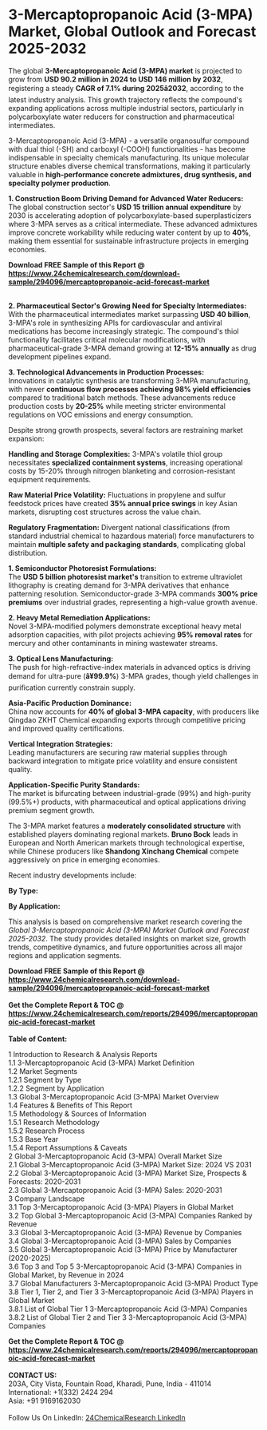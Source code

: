 <h1>3-Mercaptopropanoic Acid (3-MPA) Market, Global Outlook and Forecast 2025-2032</h1><p>The global <strong>3-Mercaptopropanoic Acid (3-MPA) market</strong> is projected to grow from <strong>USD 90.2 million in 2024 to USD 146 million by 2032</strong>, registering a steady <strong>CAGR of 7.1% during 2025â2032</strong>, according to the latest industry analysis. This growth trajectory reflects the compound's expanding applications across multiple industrial sectors, particularly in polycarboxylate water reducers for construction and pharmaceutical intermediates.</p><p>3-Mercaptopropanoic Acid (3-MPA) - a versatile organosulfur compound with dual thiol (-SH) and carboxyl (-COOH) functionalities - has become indispensable in specialty chemicals manufacturing. Its unique molecular structure enables diverse chemical transformations, making it particularly valuable in <strong>high-performance concrete admixtures, drug synthesis, and specialty polymer production</strong>.</p><p><strong>1. Construction Boom Driving Demand for Advanced Water Reducers:</strong><br>
The global construction sector's <strong>USD 15 trillion annual expenditure</strong> by 2030 is accelerating adoption of polycarboxylate-based superplasticizers where 3-MPA serves as a critical intermediate. These advanced admixtures improve concrete workability while reducing water content by up to <strong>40%</strong>, making them essential for sustainable infrastructure projects in emerging economies.</p><div><b>Download FREE Sample of this Report @ 
            <a href="https://www.24chemicalresearch.com/download-sample/294096/mercaptopropanoic-acid-forecast-market">
            https://www.24chemicalresearch.com/download-sample/294096/mercaptopropanoic-acid-forecast-market</a></b></div><br><p><strong>2. Pharmaceutical Sector's Growing Need for Specialty Intermediates:</strong><br>
With the pharmaceutical intermediates market surpassing <strong>USD 40 billion</strong>, 3-MPA's role in synthesizing APIs for cardiovascular and antiviral medications has become increasingly strategic. The compound's thiol functionality facilitates critical molecular modifications, with pharmaceutical-grade 3-MPA demand growing at <strong>12-15% annually</strong> as drug development pipelines expand.</p><p><strong>3. Technological Advancements in Production Processes:</strong><br>
Innovations in catalytic synthesis are transforming 3-MPA manufacturing, with newer <strong>continuous flow processes achieving 98% yield efficiencies</strong> compared to traditional batch methods. These advancements reduce production costs by <strong>20-25%</strong> while meeting stricter environmental regulations on VOC emissions and energy consumption.</p><p>Despite strong growth prospects, several factors are restraining market expansion:</p><p><strong>Handling and Storage Complexities:</strong> 3-MPA's volatile thiol group necessitates <strong>specialized containment systems</strong>, increasing operational costs by 15-20% through nitrogen blanketing and corrosion-resistant equipment requirements.</p><p><strong>Raw Material Price Volatility:</strong> Fluctuations in propylene and sulfur feedstock prices have created <strong>35% annual price swings</strong> in key Asian markets, disrupting cost structures across the value chain.</p><p><strong>Regulatory Fragmentation:</strong> Divergent national classifications (from standard industrial chemical to hazardous material) force manufacturers to maintain <strong>multiple safety and packaging standards</strong>, complicating global distribution.</p><p><strong>1. Semiconductor Photoresist Formulations:</strong><br>
The <strong>USD 5 billion photoresist market's</strong> transition to extreme ultraviolet lithography is creating demand for 3-MPA derivatives that enhance patterning resolution. Semiconductor-grade 3-MPA commands <strong>300% price premiums</strong> over industrial grades, representing a high-value growth avenue.</p><p><strong>2. Heavy Metal Remediation Applications:</strong><br>
Novel 3-MPA-modified polymers demonstrate exceptional heavy metal adsorption capacities, with pilot projects achieving <strong>95% removal rates</strong> for mercury and other contaminants in mining wastewater streams.</p><p><strong>3. Optical Lens Manufacturing:</strong><br>
The push for high-refractive-index materials in advanced optics is driving demand for ultra-pure (<strong>â¥99.9%</strong>) 3-MPA grades, though yield challenges in purification currently constrain supply.</p><p><strong>Asia-Pacific Production Dominance:</strong><br>
    China now accounts for <strong>40% of global 3-MPA capacity</strong>, with producers like Qingdao ZKHT Chemical expanding exports through competitive pricing and improved quality certifications.</p><p><strong>Vertical Integration Strategies:</strong><br>
    Leading manufacturers are securing raw material supplies through backward integration to mitigate price volatility and ensure consistent quality.</p><p><strong>Application-Specific Purity Standards:</strong><br>
    The market is bifurcating between industrial-grade (99%) and high-purity (99.5%+) products, with pharmaceutical and optical applications driving premium segment growth.</p><p>The 3-MPA market features a <strong>moderately consolidated structure</strong> with established players dominating regional markets. <strong>Bruno Bock</strong> leads in European and North American markets through technological expertise, while Chinese producers like <strong>Shandong Xinchang Chemical</strong> compete aggressively on price in emerging economies.</p><p>Recent industry developments include:</p><p><strong>By Type:</strong></p><p><strong>By Application:</strong></p><p>This analysis is based on comprehensive market research covering the <em>Global 3-Mercaptopropanoic Acid (3-MPA) Market Outlook and Forecast 2025-2032</em>. The study provides detailed insights on market size, growth trends, competitive dynamics, and future opportunities across all major regions and application segments.</p><div><b>Download FREE Sample of this Report @ 
            <a href="https://www.24chemicalresearch.com/download-sample/294096/mercaptopropanoic-acid-forecast-market">
            https://www.24chemicalresearch.com/download-sample/294096/mercaptopropanoic-acid-forecast-market</a></b></div><br><div><b>Get the Complete Report & TOC @ 
            <a href="https://www.24chemicalresearch.com/reports/294096/mercaptopropanoic-acid-forecast-market">
            https://www.24chemicalresearch.com/reports/294096/mercaptopropanoic-acid-forecast-market</a></b></div><br>
            <b>Table of Content:</b><p>1 Introduction to Research & Analysis Reports<br />
 1.1 3-Mercaptopropanoic Acid (3-MPA) Market Definition<br />
 1.2 Market Segments<br />
 1.2.1 Segment by Type<br />
 1.2.2 Segment by Application<br />
 1.3 Global 3-Mercaptopropanoic Acid (3-MPA) Market Overview<br />
 1.4 Features & Benefits of This Report<br />
 1.5 Methodology & Sources of Information<br />
 1.5.1 Research Methodology<br />
 1.5.2 Research Process<br />
 1.5.3 Base Year<br />
 1.5.4 Report Assumptions & Caveats<br />
2 Global 3-Mercaptopropanoic Acid (3-MPA) Overall Market Size<br />
 2.1 Global 3-Mercaptopropanoic Acid (3-MPA) Market Size: 2024 VS 2031<br />
 2.2 Global 3-Mercaptopropanoic Acid (3-MPA) Market Size, Prospects & Forecasts: 2020-2031<br />
 2.3 Global 3-Mercaptopropanoic Acid (3-MPA) Sales: 2020-2031<br />
3 Company Landscape<br />
 3.1 Top 3-Mercaptopropanoic Acid (3-MPA) Players in Global Market<br />
 3.2 Top Global 3-Mercaptopropanoic Acid (3-MPA) Companies Ranked by Revenue<br />
 3.3 Global 3-Mercaptopropanoic Acid (3-MPA) Revenue by Companies<br />
 3.4 Global 3-Mercaptopropanoic Acid (3-MPA) Sales by Companies<br />
 3.5 Global 3-Mercaptopropanoic Acid (3-MPA) Price by Manufacturer (2020-2025)<br />
 3.6 Top 3 and Top 5 3-Mercaptopropanoic Acid (3-MPA) Companies in Global Market, by Revenue in 2024<br />
 3.7 Global Manufacturers 3-Mercaptopropanoic Acid (3-MPA) Product Type<br />
 3.8 Tier 1, Tier 2, and Tier 3 3-Mercaptopropanoic Acid (3-MPA) Players in Global Market<br />
 3.8.1 List of Global Tier 1 3-Mercaptopropanoic Acid (3-MPA) Companies<br />
 3.8.2 List of Global Tier 2 and Tier 3 3-Mercaptopropanoic Acid (3-MPA) Companies</p><div><b>Get the Complete Report & TOC @ 
            <a href="https://www.24chemicalresearch.com/reports/294096/mercaptopropanoic-acid-forecast-market">
            https://www.24chemicalresearch.com/reports/294096/mercaptopropanoic-acid-forecast-market</a></b></div><br><b>CONTACT US:</b><br>
            203A, City Vista, Fountain Road, Kharadi, Pune, India - 411014<br>
            International: +1(332) 2424 294<br>
            Asia: +91 9169162030 <br><br>
            Follow Us On LinkedIn: <a href="https://www.linkedin.com/company/24chemicalresearch/">24ChemicalResearch LinkedIn</a>